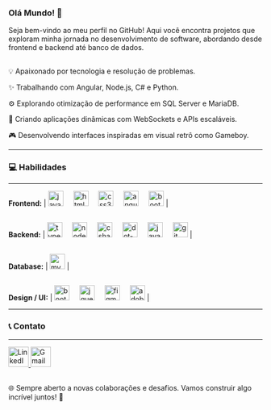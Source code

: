 ### Olá Mundo! 👋

Seja bem-vindo ao meu perfil no GitHub! Aqui você encontra projetos que exploram minha jornada no desenvolvimento de software, abordando desde frontend e backend até banco de dados.

##

💡 Apaixonado por tecnologia e resolução de problemas.

✨ Trabalhando com Angular, Node.js, C# e Python.

⚙️ Explorando otimização de performance em SQL Server e MariaDB.

🚀 Criando aplicações dinâmicas com WebSockets e APIs escaláveis.

🎮 Desenvolvendo interfaces inspiradas em visual retrô como Gameboy.

<hr>

### 💻 Habilidades 
<hr>
<div align="left">
  <strong><span>Frontend:</span></strong>
  <span>|</span>
  <img src="https://skillicons.dev/icons?i=js" height="30" alt="javascript logo"  />
  <img width="12" />
  <img src="https://skillicons.dev/icons?i=html" height="30" alt="html5 logo"  />
  <img width="12" />
  <img src="https://skillicons.dev/icons?i=css" height="30" alt="css3 logo"  />
  <img width="12" />
  <img src="https://skillicons.dev/icons?i=angular" height="30" alt="angularjs logo"  />
  <img width="12" />
  <img src="https://skillicons.dev/icons?i=bootstrap" height="30" alt="bootstrap logo"  />
  <span>|</span>
</div>

##


<div align="left">
  <strong><span>Backend:</span></strong>
  <span>|</span>
  <img src="https://skillicons.dev/icons?i=ts" height="30" alt="typescript logo"  />
  <img width="12" />
  <img src="https://skillicons.dev/icons?i=nodejs" height="30" alt="nodejs logo"  />
  <img width="12" />
  <img src="https://skillicons.dev/icons?i=cs" height="30" alt="csharp logo"  />
  <img width="12" />
  <img src="https://skillicons.dev/icons?i=dotnet" height="30" alt="dot-net logo"  />
  <img width="12" />
  <img src="https://skillicons.dev/icons?i=java" height="30" alt="java logo"  />
  <img width="12" />
  <img src="https://skillicons.dev/icons?i=git" height="30" alt="git logo"  />
  <span>|</span>
</div>

##

<div align="left">
  <strong><span>Database:</span></strong>
  <span>|</span>
  <img src="https://skillicons.dev/icons?i=mysql" height="30" alt="mysql logo"  />
  <span>|</span>
</div>

##

<div align="left">
  <strong><span>Design / UI:</span></strong>
  <span>|</span>
  <img src="https://skillicons.dev/icons?i=bootstrap" height="30" alt="bootstrap logo"  />
  <img width="12" />
  <img src="https://skillicons.dev/icons?i=jquery" height="30" alt="jquery logo"  />
  <img width="12" />
  <img src="https://skillicons.dev/icons?i=figma" height="30" alt="figma logo"  />
  <img width="12" />
  <img src="https://skillicons.dev/icons?i=ps" height="30" alt="adobephotoshop logo"  />
  <span>|</span>
</div>


<hr>

### 📞 Contato

<hr>
<div align="left">
  <a href="https://www.linkedin.com/in/marcos-antônio-622b8b232/" target="_blank">
    <img src="https://img.shields.io/badge/LinkedIn-0077B5?style=for-the-badge&logo=linkedin&logoColor=white" height="40" alt="LinkedIn" />
  </a>
  <a href="mailto:marcossendocs@gmail.com">
    <img src="https://img.shields.io/badge/Gmail-D14836?style=for-the-badge&logo=gmail&logoColor=white" height="40" alt="Gmail" />
  </a>
</div>


##


🌐 Sempre aberto a novas colaborações e desafios. Vamos construir algo incrível juntos! 🚀

